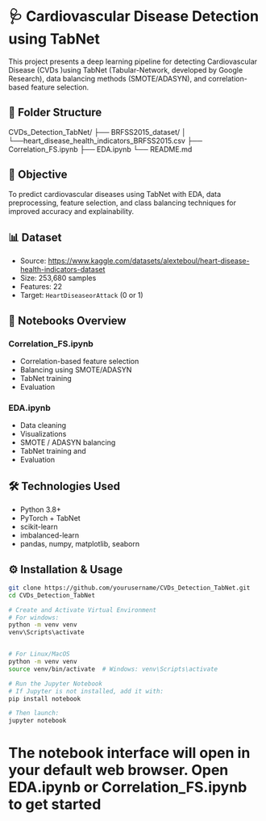 # 🩺 Cardiovascular Disease Detection using TabNet

This project presents a deep learning pipeline for detecting Cardiovascular Disease (CVDs )using TabNet (Tabular-Network, developed by Google Research), data balancing methods (SMOTE/ADASYN), and correlation-based feature selection.



## 📁 Folder Structure

CVDs_Detection_TabNet/
├── BRFSS2015_dataset/
│ └──heart_disease_health_indicators_BRFSS2015.csv
├── Correlation_FS.ipynb
├── EDA.ipynb
└── README.md


## 🎯 Objective

To predict cardiovascular diseases using TabNet with EDA, data preprocessing, feature selection, and class balancing techniques for improved accuracy and explainability.


## 📊 Dataset

- Source: https://www.kaggle.com/datasets/alexteboul/heart-disease-health-indicators-dataset
- Size: 253,680 samples
- Features: 22
- Target: `HeartDiseaseorAttack` (0 or 1)


## 📒 Notebooks Overview


### Correlation_FS.ipynb
- Correlation-based feature selection
- Balancing using SMOTE/ADASYN 
- TabNet training
- Evaluation 



### EDA.ipynb
- Data cleaning
- Visualizations
- SMOTE / ADASYN balancing
- TabNet training and 
- Evaluation


## 🛠️ Technologies Used

- Python 3.8+
- PyTorch + TabNet
- scikit-learn
- imbalanced-learn
- pandas, numpy, matplotlib, seaborn


## ⚙️ Installation & Usage

```bash
git clone https://github.com/yourusername/CVDs_Detection_TabNet.git
cd CVDs_Detection_TabNet

# Create and Activate Virtual Environment
# For windows:
python -m venv venv
venv\Scripts\activate


# For Linux/MacOS
python -m venv venv
source venv/bin/activate  # Windows: venv\Scripts\activate

# Run the Jupyter Notebook
# If Jupyter is not installed, add it with:
pip install notebook

# Then launch:
jupyter notebook
```

# The notebook interface will open in your default web browser. Open EDA.ipynb or Correlation_FS.ipynb to get started


